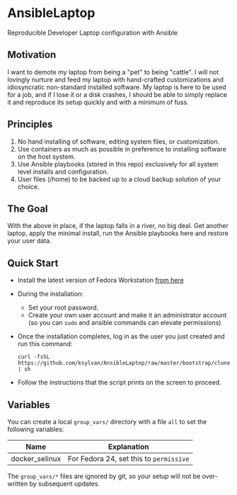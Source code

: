 # AnsibleLaptop
Reproducible Developer Laptop configuration with Ansible

## Motivation
I want to demote my laptop from being a "pet" to being "cattle". I will not
lovingly nurture and feed my laptop with hand-crafted customizations and
idiosyncratic non-standard installed software. My laptop is here to be used for
a job, and if I lose it or a disk crashes, I should be able to simply replace it
and reproduce its setup quickly and with a minimum of fuss.

## Principles
1. No hand installing of software, editing system files, or customization.
2. Use containers as much as possible in preference to installing software on
the host system.
3. Use Ansible playbooks (stored in this repo) exclusively for all system level
installs and configuration.
4. User files (/home) to be backed up to a cloud backup solution of your choice.

## The Goal
With the above in place, if the laptop falls in a river, no big deal. Get
another laptop, apply the minimal install, run the Ansible playbooks here and
restore your user data.

## Quick Start
* Install the latest version of Fedora Workstation
[from here](https://getfedora.org/en/workstation/download/)
* During the installation:
  * Set your root password.
  * Create your own user account and make it an administrator account (so
    you can `sudo` and ansible commands can elevate permissions)
* Once the installation completes, log in as the user you just created
and run this command:

      curl -fsSL https://github.com/ksylvan/AnsibleLaptop/raw/master/bootstrap/clone | sh

* Follow the instructions that the script prints on the screen to proceed.

## Variables

You can create a local `group_vars/` directory with a file `all` to set
the following variables:

| Name | Explanation |
|----------------|-----------------------------------------|
| docker_selinux | For Fedora 24, set this to `permissive` |

The `group_vars/*` files are ignored by git, so your setup will not
be over-written by subsequent updates.
